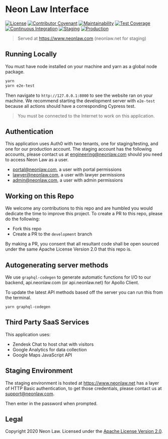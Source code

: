 # Neon Law Interface

[![License](https://img.shields.io/badge/License-Apache%202.0-blue.svg)](https://opensource.org/licenses/Apache-2.0)
[![Contributor Covenant](https://img.shields.io/badge/Contributor%20Covenant-v2.0%20adopted-ff69b4.svg)](code_of_conduct.md)
[![Maintainability](https://api.codeclimate.com/v1/badges/a9de7883f94a89b722a5/maintainability)](https://codeclimate.com/github/NeonLaw/interface/maintainability)
[![Test Coverage](https://api.codeclimate.com/v1/badges/a9de7883f94a89b722a5/test_coverage)](https://codeclimate.com/github/NeonLaw/interface/test_coverage)
[![Continuous Integration](https://github.com/NeonLaw/interface/workflows/continuous_integration/badge.svg)](https://github.com/NeonLaw/interface/actions?query=workflow%3Acontinuous_integration)
[![Staging](https://github.com/neonlaw/interface/workflows/staging/badge.svg)](https://github.com/NeonLaw/interface/actions?query=workflow%3Astaging)
[![Production](https://github.com/neonlaw/interface/workflows/production/badge.svg)](https://github.com/NeonLaw/interface/actions?query=workflow%3Aproduction)

> Served at https://www.neonlaw.com (neonlaw.net for staging)

## Running Locally

You must have node installed on your machine and yarn as a global node package.

```bash
yarn
yarn e2e-test
```

Then navigate to `http://127.0.0.1:8000` to see the website ran on your
machine. We recommend starting the development server with `e2e-test` because
all actions should have a corresponding Cypress test.

> You must be connected to the Internet to work on this application.

## Authentication

This application uses Auth0 with two tenants, one for staging/testing, and
one for our production account. The staging account has the following
accounts, please contact us at engineering@neonlaw.com should you need to
access Neon Law as a user.

* portal@neonlaw.com, a user with portal permissions
* lawyer@neonlaw.com, a user with lawyer permissions
* admin@neonlaw.com, a user with admin permissions

## Working on this Repo

We welcome any contributions to this repo and are humbled you would dedicate
the time to improve this project. To create a PR to this repo, please do the
following:

* Fork this repo
* Create a PR to the `development` branch

By making a PR, you consent that all resultant code shall be open sourced
under the same Apache License Version 2.0 that this repo is.

## Autogenerating server methods

We use `graphql-codegen` to generate automatic functions for I/O to our
backend, api.neonlaw.com (or api.neonlaw.net) for Apollo Client.

To update the latest API methods based off the server you can run this from
the terminal.

```
yarn graphql-codegen
```

## Third Party SaaS Services

This application uses:

* Zendesk Chat to host chat with visitors
* Google Analytics for data collection
* Google Maps JavaScript API

## Staging Environment

The staging environment is hosted at https://www.neonlaw.net has a layer of
HTTP Basic authentication, to get those credentials, please contact us at
support@neonlaw.com.

Then enter in the password when prompted.

## Legal

Copyright 2020 Neon Law. Licensed under the [Apache License Version
2.0](https://www.apache.org/licenses/LICENSE-2.0.txt).
